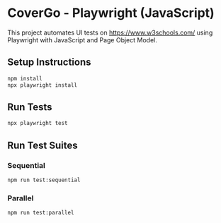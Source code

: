 
# CoverGo - Playwright (JavaScript)

This project automates UI tests on https://www.w3schools.com/ using Playwright with JavaScript and Page Object Model.

## Setup Instructions

```bash
npm install
npx playwright install
```

## Run Tests

```bash
npx playwright test
```

## Run Test Suites

### Sequential
```bash
npm run test:sequential
```

### Parallel
```bash
npm run test:parallel
```
